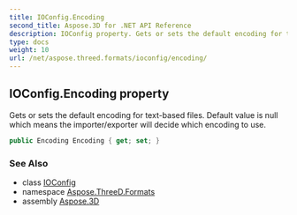 ```yaml
---
title: IOConfig.Encoding
second_title: Aspose.3D for .NET API Reference
description: IOConfig property. Gets or sets the default encoding for textbased files. Default value is null which means the importer/exporter will decide which encoding to use
type: docs
weight: 10
url: /net/aspose.threed.formats/ioconfig/encoding/
---
```

## IOConfig.Encoding property

Gets or sets the default encoding for text-based files. Default value is null which means the importer/exporter will decide which encoding to use.

```csharp
public Encoding Encoding { get; set; }
```

### See Also

* class [IOConfig](../)
* namespace [Aspose.ThreeD.Formats](../../../aspose.threed.formats/)
* assembly [Aspose.3D](../../../)


